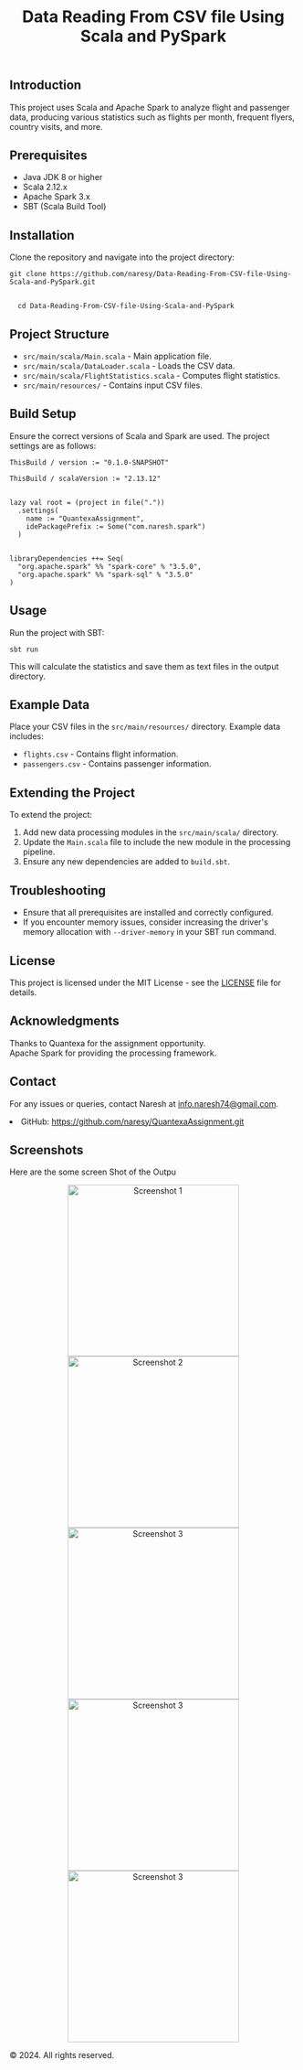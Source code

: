 <header>
<h1>Data Reading From CSV file Using Scala and PySpark</h1>
</header>

<section>
<h2>Introduction</h2>
<p>This project uses Scala and Apache Spark to analyze flight and passenger data, producing various statistics such as flights per month, frequent flyers, country visits, and more.</p>
</section>

<section>
<h2>Prerequisites</h2>
<ul>
<li>Java JDK 8 or higher</li>
<li>Scala 2.12.x</li>
<li>Apache Spark 3.x</li>
<li>SBT (Scala Build Tool)</li>
</ul>
</section>
<section>
<h2>Installation</h2>
<p>Clone the repository and navigate into the project directory:</p>
<pre><code>git clone https://github.com/naresy/Data-Reading-From-CSV-file-Using-Scala-and-PySpark.git
  <br>
  cd Data-Reading-From-CSV-file-Using-Scala-and-PySpark</code></pre>
</section>
<section>
<h2>Project Structure</h2>
<ul>
<li><code>src/main/scala/Main.scala</code> - Main application file.</li>
<li><code>src/main/scala/DataLoader.scala</code> - Loads the CSV data.</li>
<li><code>src/main/scala/FlightStatistics.scala</code> - Computes flight statistics.</li>
<li><code>src/main/resources/</code> - Contains input CSV files.</li>
</ul>
</section>
<section>
<h2>Build Setup</h2>
<p>Ensure the correct versions of Scala and Spark are used. The project settings are as follows:</p>
<pre><code>ThisBuild / version := "0.1.0-SNAPSHOT"<br>
ThisBuild / scalaVersion := "2.13.12"<br><br>
lazy val root = (project in file("."))
  .settings(
    name := "QuantexaAssignment",
    idePackagePrefix := Some("com.naresh.spark")
  )<br><br>
libraryDependencies ++= Seq(
  "org.apache.spark" %% "spark-core" % "3.5.0",
  "org.apache.spark" %% "spark-sql" % "3.5.0"
)</code></pre>
</section>

<section>
  <h2>Usage</h2>
  <p>Run the project with SBT:</p>
  <pre><code>sbt run</code></pre>
  <p>This will calculate the statistics and save them as text files in the output directory.</p>
</section>

<section>
<h2>Example Data</h2>
<p>Place your CSV files in the <code>src/main/resources/</code> directory. Example data includes:</p>
<ul>
<li><code>flights.csv</code> - Contains flight information.</li>
<li><code>passengers.csv</code> - Contains passenger information.</li>
</ul>
</section>
<section>
<h2>Extending the Project</h2>
<p>To extend the project:</p>
  <ol>
  <li>Add new data processing modules in the <code>src/main/scala/</code> directory.</li>
  <li>Update the <code>Main.scala</code> file to include the new module in the processing pipeline.</li>
  <li>Ensure any new dependencies are added to <code>build.sbt</code>.</li>
  </ol>
  </section>

<section>
<h2>Troubleshooting</h2>
<ul>
<li>Ensure that all prerequisites are installed and correctly configured.</li>
<li>If you encounter memory issues, consider increasing the driver's memory allocation with <code>--driver-memory</code> in your SBT run command.</li>
</ul>
</section>
<section>
<h2>License</h2>
<p>This project is licensed under the MIT License - see the <a href="LICENSE">LICENSE</a> file for details.</p>
</section>
<section>
<h2>Acknowledgments</h2>
<p>Thanks to Quantexa for the assignment opportunity.
  <br>
Apache Spark for providing the processing framework.</p>
</section>
<section>
<h2>Contact</h2>
<p>For any issues or queries, contact Naresh at <a href="mailto:info.naresh74@gmail.com">info.naresh74@gmail.com</a>.</p>
<li>GitHub: <a href="https://github.com/naresy/QuantexaAssignment.git" target="_blank">https://github.com/naresy/QuantexaAssignment.git</a></li>
</section>
<section>
<section>
<h2>Screenshots</h2>
<p>Here are the some screen Shot of the Outpu</p>

<p align="center">
  <img src="https://github.com/naresy/QuantexaAssignment/blob/master/sc1.png?text=Screenshot+1" alt="Screenshot 1" width="300"/>
  <img src="https://github.com/naresy/QuantexaAssignment/blob/master/sc2.png?text=Screenshot+2" alt="Screenshot 2" width="300"/>
  <img src="https://github.com/naresy/QuantexaAssignment/blob/master/sc3.png?text=Screenshot+3" alt="Screenshot 3" width="300"/>
   <img src="https://github.com/naresy/QuantexaAssignment/blob/master/sc3.png?text=Screenshot+3" alt="Screenshot 3" width="300"/>
   <img src="https://github.com/naresy/QuantexaAssignment/blob/master/sc3.png?text=Screenshot+3" alt="Screenshot 3" width="300"/>
</p>
<footer>
<p>&copy; 2024. All rights reserved.</p>
</footer>

